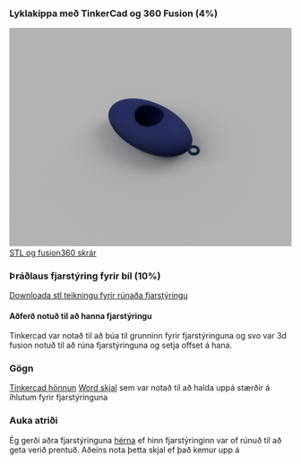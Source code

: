 ### Lyklakippa með TinkerCad og 360 Fusion  (4%)
![Mynd](https://github.com/sveinnoli/vesm2h21/blob/main/verkefni3/tutorial/keychain_render.png)
[STL og fusion360 skrár](https://github.com/sveinnoli/vesm2h21/tree/main/verkefni3/tutorial)


### Þráðlaus fjarstýring fyrir bíl (10%)
[Downloada stl teikningu fyrir rúnaða fjarstýringu](https://github.com/sveinnoli/vesm2h21/blob/main/verkefni3/Controller_design/Nintendo_controller_rounded_all.stl)

#### Aðferð notuð til að hanna fjarstýringu
Tinkercad var notað til að búa til grunninn fyrir fjarstýringuna og svo var 3d fusion notuð til að rúna fjarstýringuna og setja offset á hana. 

### Gögn
[Tinkercad hönnun]()
[Word skjal]() sem var notað til að halda uppá stærðir á íhlutum fyrir fjarstýringuna


### Auka atriði
Ég gerði aðra fjarstýringuna [hérna]() ef hinn fjarstýringinn var of rúnuð til að geta verið prentuð. Aðeins nota þetta skjal ef það kemur upp á
